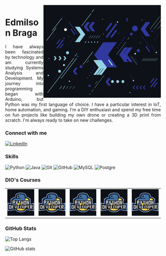 <img align="right" alt="Developer vector created by storyset - www.freepik.com" height="300" src="https://github.com/d1000so/d1000so/blob/main/fundo.png">

<h1>
    <!--<a href="https://elidianaandrade.github.io/">
     <img align="center" alt="" width="36px" src="C:\Users\edmil\Documents\MAPA\Design\img\Untitled.bmp"></a>-->
    <span>Edmilson Braga</span>
</h1>

<p align="justify">I have always been fascinated by technology and am currently studying Systems Analysis and Development. My journey into programming began with Arduino, but Python was my first language of choice. I have a particular interest in IoT, home automation, and gaming. I'm a DIY enthusiast and spend my free time on fun projects like building my own drone or creating a 3D print from scratch. I'm always ready to take on new challenges.
<br>

<h3 align="left">Connect with me</h3>

[![LinkedIn](https://img.shields.io/static/v1?message=LINKEDIN&logo=linkedin&labelColor=5c5c5c&color=1182c3&logoColor=white&label=%20&style=plastic)](https://www.linkedin.com/in/edmilson-braga-9b19aa255/)

<h3 align="left">Skills</h3>

![Python](https://img.shields.io/static/v1?message=Python&logo=python&labelColor=5c5c5c&color=1182c3&logoColor=yellow&label=%20&style=plastic)
![Java](https://img.shields.io/static/v1?message=JAVA&logo=openJDK&labelColor=5c5c5c&color=1182c3&logoColor=orange&label=%20&style=plastic)
![Git](https://img.shields.io/static/v1?message=Git&logo=git&labelColor=5c5c5c&color=1182c3&logoColor=red&label=%20&style=plastic)
![GitHub](https://img.shields.io/static/v1?message=GitHub&logo=github&labelColor=5c5c5c&color=1182c3&logoColor=white&label=%20&style=plastic)
![MySQL](https://img.shields.io/static/v1?message=MySQL&logo=MySQL&labelColor=5c5c5c&color=1182c3&logoColor=white&label=%20&style=plastic)
![Postgre](https://img.shields.io/static/v1?message=PostegreSQL&logo=postgresql&labelColor=5c5c5c&color=1182c3&logoColor=white&label=%20&style=plastic)


<h3 align="left">DIO's Courses</h3>
<table>
  <tr>
    <td align="center">
      <img src="https://github.com/d1000so/trilha-python-dio/blob/main/python-developer.png" width="140" alt="Python Developer Image 1">
    </td>
    <td align="center">
      <img src="https://github.com/d1000so/trilha-python-dio/blob/main/python-developer.png" width="140" alt="Python Developer Image 2">
    </td>
    <td align="center">
      <img src="https://github.com/d1000so/trilha-python-dio/blob/main/python-developer.png" width="140" alt="Python Developer Image 2">
    </td>
    <td align="center">
      <img src="https://github.com/d1000so/trilha-python-dio/blob/main/python-developer.png" width="140" alt="Python Developer Image 2">
    </td>
    <td align="center">
      <img src="https://github.com/d1000so/trilha-python-dio/blob/main/python-developer.png" width="140" alt="Python Developer Image 2">
    </td>
  </tr>
</table>





<h3 align="left">GitHub Stats</h3>

![Top Langs](https://github-readme-stats-git-masterrstaa-rickstaa.vercel.app/api/top-langs/?username=d1000so&layout=compact&bg_color=000&border_color=444444&title_color=30AADC&text_color=FFF)

![GitHub stats](https://github-readme-stats-git-masterrstaa-rickstaa.vercel.app/api?username=d1000so&hide_title=true&show_icons=true&include_all_commits=false&count_private=true&line_height=25&hide=issues&bg_color=000&title_color=30AADC&text_color=FFF&border_radius=3&border_color=444444&icon_color=30AADC&theme=jolly)
